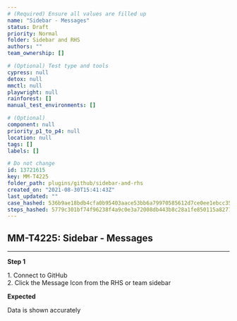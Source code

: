 ```yaml
---
# (Required) Ensure all values are filled up
name: "Sidebar - Messages"
status: Draft
priority: Normal
folder: Sidebar and RHS
authors: ""
team_ownership: []

# (Optional) Test type and tools
cypress: null
detox: null
mmctl: null
playwright: null
rainforest: []
manual_test_environments: []

# (Optional)
component: null
priority_p1_to_p4: null
location: null
tags: []
labels: []

# Do not change
id: 13721615
key: MM-T4225
folder_path: plugins/github/sidebar-and-rhs
created_on: "2021-08-30T15:41:43Z"
last_updated: ""
case_hashed: 536b9ae18bdb4cfa0b95403aace53bb6a79970585612d7ce0ee1ebcc35e16647098966a20745b319698bbe0d02833d52
steps_hashed: 5779c301bf74f96238f4a9c0e3a72008db443b8c28a1fe850115a827768a8dbc78f434c9f4ab7c05394381b881dcd434
---
```


## MM-T4225: Sidebar - Messages

---

**Step 1**

1\. Connect to GitHub\
2\. Click the Message Icon from the RHS or team sidebar

**Expected**

Data is shown accurately
